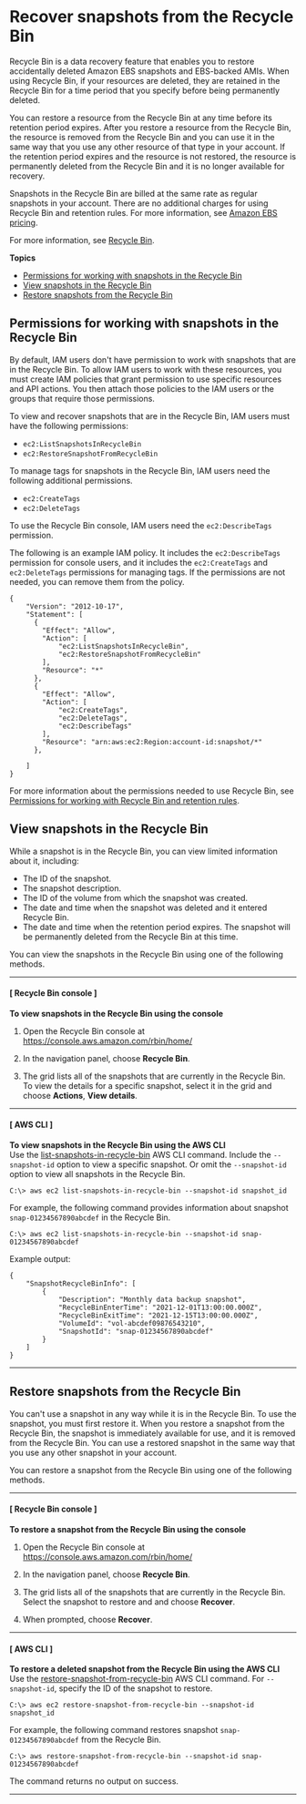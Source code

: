 # Recover snapshots from the Recycle Bin<a name="recycle-bin-working-with-snaps"></a>

Recycle Bin is a data recovery feature that enables you to restore accidentally deleted Amazon EBS snapshots and EBS\-backed AMIs\. When using Recycle Bin, if your resources are deleted, they are retained in the Recycle Bin for a time period that you specify before being permanently deleted\.

You can restore a resource from the Recycle Bin at any time before its retention period expires\. After you restore a resource from the Recycle Bin, the resource is removed from the Recycle Bin and you can use it in the same way that you use any other resource of that type in your account\. If the retention period expires and the resource is not restored, the resource is permanently deleted from the Recycle Bin and it is no longer available for recovery\.

Snapshots in the Recycle Bin are billed at the same rate as regular snapshots in your account\. There are no additional charges for using Recycle Bin and retention rules\. For more information, see [Amazon EBS pricing](http://aws.amazon.com/ebs/pricing/)\.

For more information, see [Recycle Bin](recycle-bin.md)\.

**Topics**
+ [Permissions for working with snapshots in the Recycle Bin](#snap-perms)
+ [View snapshots in the Recycle Bin](#recycle-bin-view-snaps)
+ [Restore snapshots from the Recycle Bin](#recycle-bin-restore-snaps)

## Permissions for working with snapshots in the Recycle Bin<a name="snap-perms"></a>

By default, IAM users don't have permission to work with snapshots that are in the Recycle Bin\. To allow IAM users to work with these resources, you must create IAM policies that grant permission to use specific resources and API actions\. You then attach those policies to the IAM users or the groups that require those permissions\.

To view and recover snapshots that are in the Recycle Bin, IAM users must have the following permissions:
+ `ec2:ListSnapshotsInRecycleBin`
+ `ec2:RestoreSnapshotFromRecycleBin`

To manage tags for snapshots in the Recycle Bin, IAM users need the following additional permissions\.
+ `ec2:CreateTags`
+ `ec2:DeleteTags`

To use the Recycle Bin console, IAM users need the `ec2:DescribeTags` permission\.

The following is an example IAM policy\. It includes the `ec2:DescribeTags` permission for console users, and it includes the `ec2:CreateTags` and `ec2:DeleteTags` permissions for managing tags\. If the permissions are not needed, you can remove them from the policy\.

```
{
    "Version": "2012-10-17",
    "Statement": [
      {
        "Effect": "Allow",
        "Action": [
            "ec2:ListSnapshotsInRecycleBin", 
            "ec2:RestoreSnapshotFromRecycleBin"
        ],
        "Resource": "*"
      },
      {
        "Effect": "Allow",
        "Action": [
            "ec2:CreateTags",
            "ec2:DeleteTags",
            "ec2:DescribeTags"
        ],
        "Resource": "arn:aws:ec2:Region:account-id:snapshot/*"
      },
    
    ]
}
```

For more information about the permissions needed to use Recycle Bin, see [Permissions for working with Recycle Bin and retention rules](recycle-bin-perms.md#rule-perms)\.

## View snapshots in the Recycle Bin<a name="recycle-bin-view-snaps"></a>

While a snapshot is in the Recycle Bin, you can view limited information about it, including:
+ The ID of the snapshot\.
+ The snapshot description\.
+ The ID of the volume from which the snapshot was created\.
+ The date and time when the snapshot was deleted and it entered Recycle Bin\.
+ The date and time when the retention period expires\. The snapshot will be permanently deleted from the Recycle Bin at this time\.

You can view the snapshots in the Recycle Bin using one of the following methods\.

------
#### [ Recycle Bin console ]

**To view snapshots in the Recycle Bin using the console**

1. Open the Recycle Bin console at [https://console\.aws\.amazon\.com/rbin/home/](https://console.aws.amazon.com/rbin/home/)

1. In the navigation panel, choose **Recycle Bin**\.

1. The grid lists all of the snapshots that are currently in the Recycle Bin\. To view the details for a specific snapshot, select it in the grid and choose **Actions**, **View details**\.

------
#### [ AWS CLI ]

**To view snapshots in the Recycle Bin using the AWS CLI**  
Use the [ list\-snapshots\-in\-recycle\-bin](https://docs.aws.amazon.com/cli/latest/reference/ec2/list-snapshots-in-recycle-bin.html) AWS CLI command\. Include the `--snapshot-id` option to view a specific snapshot\. Or omit the `--snapshot-id` option to view all snapshots in the Recycle Bin\.

```
C:\> aws ec2 list-snapshots-in-recycle-bin --snapshot-id snapshot_id
```

For example, the following command provides information about snapshot `snap-01234567890abcdef` in the Recycle Bin\.

```
C:\> aws ec2 list-snapshots-in-recycle-bin --snapshot-id snap-01234567890abcdef
```

Example output:

```
{
    "SnapshotRecycleBinInfo": [
        {
            "Description": "Monthly data backup snapshot",
            "RecycleBinEnterTime": "2021-12-01T13:00:00.000Z",
            "RecycleBinExitTime": "2021-12-15T13:00:00.000Z",
            "VolumeId": "vol-abcdef09876543210",
            "SnapshotId": "snap-01234567890abcdef"
        }
    ]
}
```

------

## Restore snapshots from the Recycle Bin<a name="recycle-bin-restore-snaps"></a>

You can't use a snapshot in any way while it is in the Recycle Bin\. To use the snapshot, you must first restore it\. When you restore a snapshot from the Recycle Bin, the snapshot is immediately available for use, and it is removed from the Recycle Bin\. You can use a restored snapshot in the same way that you use any other snapshot in your account\.

You can restore a snapshot from the Recycle Bin using one of the following methods\.

------
#### [ Recycle Bin console ]

**To restore a snapshot from the Recycle Bin using the console**

1. Open the Recycle Bin console at [https://console\.aws\.amazon\.com/rbin/home/](https://console.aws.amazon.com/rbin/home/)

1. In the navigation panel, choose **Recycle Bin**\.

1. The grid lists all of the snapshots that are currently in the Recycle Bin\. Select the snapshot to restore and and choose **Recover**\.

1. When prompted, choose **Recover**\.

------
#### [ AWS CLI ]

**To restore a deleted snapshot from the Recycle Bin using the AWS CLI**  
Use the [ restore\-snapshot\-from\-recycle\-bin](https://docs.aws.amazon.com/cli/latest/reference/ec2/restore-snapshot-from-recycle-bin.html) AWS CLI command\. For `--snapshot-id`, specify the ID of the snapshot to restore\.

```
C:\> aws ec2 restore-snapshot-from-recycle-bin --snapshot-id snapshot_id
```

For example, the following command restores snapshot `snap-01234567890abcdef` from the Recycle Bin\.

```
C:\> aws restore-snapshot-from-recycle-bin --snapshot-id snap-01234567890abcdef
```

The command returns no output on success\.

------